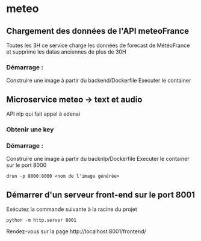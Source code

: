 # meteo

## Chargement des données de l'API meteoFrance

Toutes les 3H ce service charge les données de forecast de MétéoFrance et supprime les datas anciennes de plus de 30H

### Démarrage :

Construire une image à partir du backend/Dockerfile
Executer le container

## Microservice meteo -> text et audio

API nlp qui fait appel à edenai

### Obtenir une key

### Démarrage :

Construire une image à partir du backnlp/Dockerfile
Executer le container sur le port 8000
```
drun -p 8000:8000 <nom de l'image générée>
```

## Démarrer d'un serveur front-end sur le port 8001

Exécutez la commande suivante à la racine du projet
```
python -m http.server 8001
```

Rendez-vous sur la page http://localhost:8001/frontend/